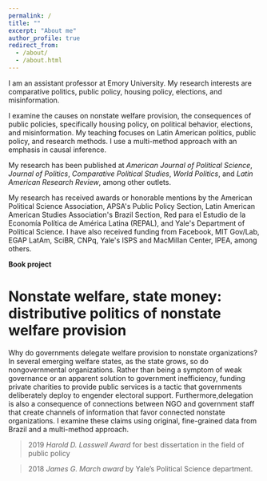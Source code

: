 ```yaml
---
permalink: /
title: ""
excerpt: "About me"
author_profile: true
redirect_from: 
  - /about/
  - /about.html
---
```


I am an  assistant  professor  at  Emory  University.  My  research  interests  are comparative  politics,  public  policy, housing policy,  elections, and misinformation. 

I examine the causes on  nonstate  welfare  provision,  the  consequences  of  public  policies, specifically housing policy,  on  political behavior, elections, and misinformation. My teaching focuses on Latin American politics, public policy, and research methods. I use a multi-method approach with an emphasis in causal inference.

My research has been published at *American Journal of Political Science*, *Journal of Politics*, *Comparative Political Studies*, *World Politics*, and *Latin American Research Review*, among other outlets. 

My research has received awards or honorable mentions by the American Political Science Association, APSA's Public  Policy  Section, Latin American American Studies Association's Brazil Section, Red para el Estudio de la Economía Política de América Latina (REPAL), and Yale's Department of Political Science. I have also received funding from Facebook, MIT Gov/Lab, EGAP LatAm, SciBR, CNPq, Yale's ISPS and MacMillan Center, IPEA, among others.

**Book project**

**Nonstate welfare, state money: distributive politics of nonstate welfare provision**
======

Why do governments delegate welfare provision to nonstate organizations? In several emerging welfare  states, as the  state  grows,  so  do nongovernmental organizations. Rather  than  being  a symptom of weak governance or an apparent solution to government inefficiency, funding private charities  to  provide  public  services  is  a  tactic that governments  deliberately  deploy  to  engender electoral support. Furthermore,delegation is also a consequence of connections between NGO and government staff that create channels of information that favor connected nonstate organizations. I examine these claims using original, fine-grained data from Brazil and a multi-method approach.

> 2019 *Harold D. Lasswell Award* for best  dissertation in  the  field  of  public  policy 

> 2018  *James  G.  March  award*  by  Yale’s Political Science department. 

